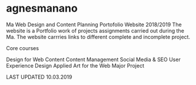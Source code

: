 # agnesmanano
Ma Web Design and Content Planning Portofolio Website 2018/2019
The website is a Portfolio work of projects assignments carried out during the Ma.
The website carrries links to different complete and incomplete project.

Core courses

Design for Web Content
Content Management
Social Media & SEO
User Experience Design
Applied Art for the Web
Major Project



LAST UPDATED 10.03.2019
